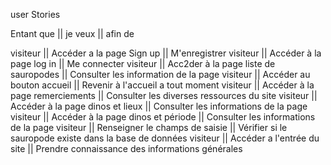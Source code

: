 user Stories

Entant que  ||           je veux                      ||    afin de                                              

visiteur    ||  Accéder a la page Sign up             ||  M'enregistrer
visiteur    ||  Accéder à la page log in              ||  Me connecter
visiteur    ||  Acc2der à la page liste de sauropodes ||  Consulter les information de la page
visiteur    ||  Accéder au bouton accueil             ||  Revenir à l'accueil a tout moment
visiteur    ||  Accéder à la page remerciements       ||  Consulter les diverses ressources du site
visiteur    ||  Accéder à la page dinos et lieux      ||  Consulter les informations de la page
visiteur    ||  Accéder à la page dinos et période    ||  Consulter les informations de la page
visiteur    ||  Renseigner le champs de saisie        ||  Vérifier si le sauropode existe dans la base de données
visiteur    ||  Accéder a l'entrée du site            ||  Prendre connaissance des informations générales
